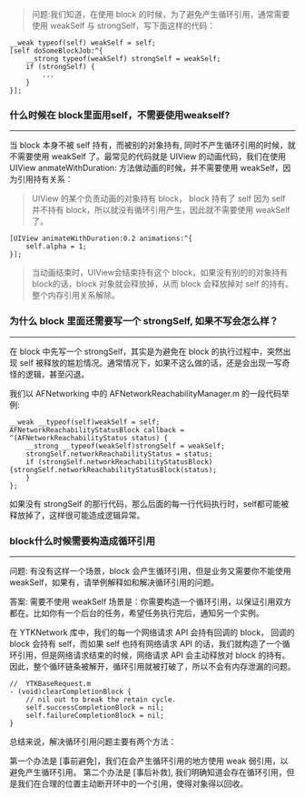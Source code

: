 > 问题:我们知道，在使用 block 的时候，为了避免产生循环引用，通常需要使用 weakSelf 与 strongSelf，写下面这样的代码：

```
__weak typeof(self) weakSelf = self;
[self doSomeBlockJob:^{
    __strong typeof(weakSelf) strongSelf = weakSelf;
    if (strongSelf) {
        ...
    }
}];
```

### 什么时候在 block里面用self，不需要使用weakself?

---

当 block 本身不被 self 持有，而被别的对象持有, 同时不产生循环引用的时候，就不需要使用 weakSelf 了。最常见的代码就是 UIView 的动画代码，我们在使用 UIView anmateWithDuration: 方法做动画的时候，并不需要使用 weakSelf，因为引用持有关系：

> UIView 的某个负责动画的对象持有 block， block 持有了 self 因为 self 并不持有 block，所以就没有循环引用产生，因此就不需要使用 weakSelf 了。

```
[UIView animateWithDuration:0.2 animations:^{
    self.alpha = 1;
}];

```
> 当动画结束时，UIView会结束持有这个 block，如果没有别的的对象持有block的话，block 对象就会释放掉，从而 block 会释放掉对 self 的持有。整个内存引用关系解除。


### 为什么 block 里面还需要写一个 strongSelf, 如果不写会怎么样？
---

在 block 中先写一个 strongSelf，其实是为避免在 block 的执行过程中，突然出现 self 被释放的尴尬情况。通常情况下，如果不这么做的话，还是会出现一写奇怪的逻辑，甚至闪退。

我们以 AFNetworking 中的 AFNetworkReachabilityManager.m 的一段代码举例:

```
__weak __typeof(self)weakSelf = self;
AFNetworkReachabilityStatusBlock callback = ^(AFNetworkReachabilityStatus status) {
    __strong __typeof(weakSelf)strongSelf = weakSelf;
    strongSelf.networkReachabilityStatus = status;
    if (strongSelf.networkReachabilityStatusBlock) {strongSelf.networkReachabilityStatusBlock(status);
    }
};
```

如果没有 strongSelf 的那行代码，那么后面的每一行代码执行时，self都可能被释放掉了，这样很可能造成逻辑异常。

### block什么时候需要构造成循环引用

---

问题: 有没有这样一个场景，block 会产生循环引用，但是业务又需要你不能使用 weakSelf，如果有，请举例解释如和解决循环引用的问题。

答案: 需要不使用 weakSelf 场景是：你需要构造一个循环引用，以保证引用双方都在。比如你有一个后台的任务，希望任务执行完后，通知另一个实例。


在 YTKNetwork 库中，我们的每一个网络请求 API 会持有回调的 block， 回调的 block 会持有 self，而如果 self 也持有网络请求 API 的话，我们就构造了一个循环引用，但是网络请求结束的时候，网络请求 API 会主动释放对 block 的持有。因此，整个循环链条被解开，循环引用就被打破了，所以不会有内存泄漏的问题。

```
//  YTKBaseRequest.m
- (void)clearCompletionBlock {
    // nil out to break the retain cycle.
    self.successCompletionBlock = nil;
    self.failureCompletionBlock = nil;
}
```

总结来说，解决循环引用问题主要有两个方法：

第一个办法是 [事前避免]，我们在会产生循环引用的地方使用 weak 弱引用，以避免产生循环引用。
第二个办法是 [事后补救], 我们明确知道会存在循环引用，但是我们在合理的位置主动断开环中的一个引用，使得对象得以回收。


